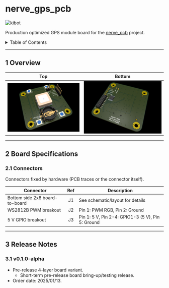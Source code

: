 # nerve_gps_pcb

![kibot](https://github.com/danielljeon/nerve_gps_pcb/actions/workflows/kibot.yaml/badge.svg)

Production optimized GPS module board for
the [nerve_pcb](https://github.com/danielljeon/nerve_pcb) project.

<details markdown="1">
  <summary>Table of Contents</summary>

<!-- TOC -->
* [nerve_gps_pcb](#nerve_gps_pcb)
  * [1 Overview](#1-overview)
  * [2 Board Specifications](#2-board-specifications)
    * [2.1 Connectors](#21-connectors)
  * [3 Release Notes](#3-release-notes)
    * [3.1 v0.1.0-alpha](#31-v010-alpha)
<!-- TOC -->

</details>

---

## 1 Overview

|                         Top                          |                           Bottom                           |
|:----------------------------------------------------:|:----------------------------------------------------------:|
| ![nerve_gps_pcb-top.png](docs/nerve_gps_pcb-top.png) | ![nerve_gps_pcb-bottom.png](docs/nerve_gps_pcb-bottom.png) |

---

## 2 Board Specifications

### 2.1 Connectors

Connectors fixed by hardware (PCB traces or the connector itself).

| Connector                      | Ref | Description                                       |
|--------------------------------|:---:|---------------------------------------------------|
| Bottom side 2x8 board-to-board | J1  | See schematic/layout for details                  |
| WS2812B PWM breakout           | J2  | Pin 1: PWM RGB, Pin 2: Ground                     |
| 5 V GPIO breakout              | J3  | Pin 1: 5 V, Pin 2-4: GPIO1-3 (5 V), Pin 5: Ground |

---

## 3 Release Notes

### 3.1 v0.1.0-alpha

- Pre-release 4-layer board variant.
    - Short-term pre-release board bring-up/testing release.
- Order date: 2025/01/13.
